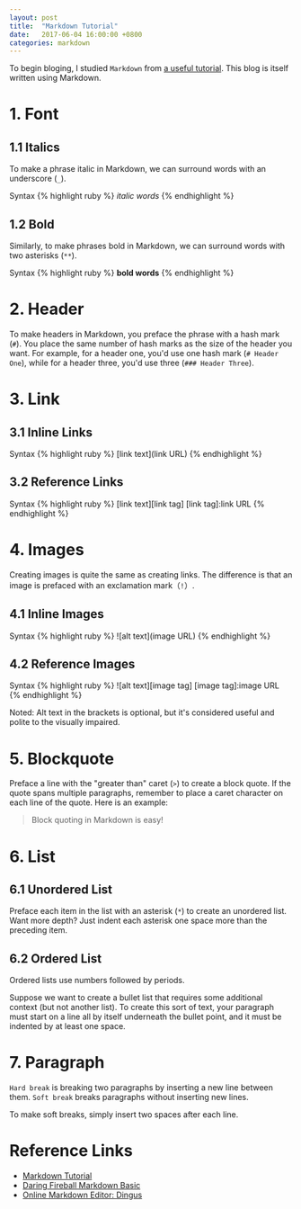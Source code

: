 ```yaml
---
layout: post
title:  "Markdown Tutorial"
date:   2017-06-04 16:00:00 +0800
categories: markdown
---
```

To begin bloging, I studied `Markdown` from [a useful tutorial][markdown tutorial]. This blog is itself written using Markdown.

# 1. Font
## 1.1 Italics
To make a phrase italic in Markdown, we can surround words with an underscore (`_`).

Syntax
{% highlight ruby %}
_italic words_
{% endhighlight %}

## 1.2 Bold
Similarly, to make phrases bold in Markdown, we can surround words with two asterisks (`**`).

Syntax
{% highlight ruby %}
**bold words**
{% endhighlight %}

# 2. Header
To make headers in Markdown, you preface the phrase with a hash mark (`#`). You place the same number of hash marks as the size of the header you want. For example, for a header one, you'd use one hash mark (`# Header One`), while for a header three, you'd use three (`### Header Three`).

# 3. Link
## 3.1 Inline Links
Syntax
{% highlight ruby %}
[link text](link URL)
{% endhighlight %}

## 3.2 Reference Links
Syntax
{% highlight ruby %}
[link text][link tag]
[link tag]:link URL
{% endhighlight %}

# 4. Images
Creating images is quite the same as creating links. The difference is that an image is prefaced with an exclamation mark（`!`）.

## 4.1 Inline Images
Syntax
{% highlight ruby %}
![alt text](image URL)
{% endhighlight %}

## 4.2 Reference Images
Syntax
{% highlight ruby %}
![alt text][image tag]
[image tag]:image URL
{% endhighlight %}

Noted: Alt text in the brackets is optional, but it's considered useful and polite to the visually impaired.

# 5. Blockquote
Preface a line with the "greater than" caret (`>`) to create a block quote. If the quote spans multiple paragraphs, remember to place a caret character on each line of the quote. Here is an example: 
> Block quoting in Markdown is easy!

# 6. List

## 6.1 Unordered List
Preface each item in the list with an asterisk (`*`) to create an unordered list. Want more depth? Just indent each asterisk one space more than the preceding item.

## 6.2 Ordered List
Ordered lists use numbers followed by periods. 

Suppose we want to create a bullet list that requires some additional context (but not another list). To create this sort of text, your paragraph must start on a line all by itself underneath the bullet point, and it must be indented by at least one space. 

# 7. Paragraph
`Hard break` is breaking two paragraphs by inserting a new line between them. `Soft break` breaks paragraphs without inserting new lines. 

To make soft breaks, simply insert two spaces after each line.

# Reference Links
* [Markdown Tutorial][markdown tutorial]
* [Daring Fireball Markdown Basic][markdown basic]
* [Online Markdown Editor: Dingus][markdown editor]

[markdown tutorial]: http://www.markdowntutorial.com
[markdown basic]: https://daringfireball.net/projects/markdown/basics
[markdown editor]: https://daringfireball.net/projects/markdown/dingus

